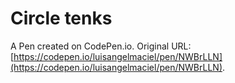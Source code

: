 # Circle tenks

A Pen created on CodePen.io. Original URL: [https://codepen.io/luisangelmaciel/pen/NWBrLLN](https://codepen.io/luisangelmaciel/pen/NWBrLLN).


